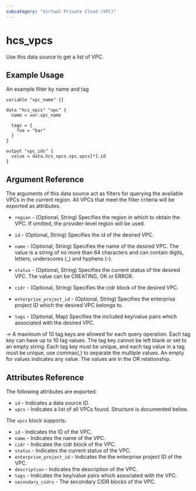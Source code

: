 ```yaml
---
subcategory: "Virtual Private Cloud (VPC)"
---
```


# hcs_vpcs

Use this data source to get a list of VPC.

## Example Usage

An example filter by name and tag

```hcl
variable "vpc_name" {}

data "hcs_vpcs" "vpc" {
  name = var.vpc_name

  tags = {
    foo = "bar"
  }
}

output "vpc_ids" {
  value = data.hcs_vpcs.vpc.vpcs[*].id
}
```

## Argument Reference

The arguments of this data source act as filters for querying the available VPCs in the current region.
 All VPCs that meet the filter criteria will be exported as attributes.

* `region` - (Optional, String) Specifies the region in which to obtain the VPC. If omitted, the provider-level region
  will be used.

* `id` - (Optional, String) Specifies the id of the desired VPC.

* `name` - (Optional, String) Specifies the name of the desired VPC. The value is a string of no more than 64 characters
  and can contain digits, letters, underscores (_) and hyphens (-).

* `status` - (Optional, String) Specifies the current status of the desired VPC. The value can be CREATING, OK or ERROR.

* `cidr` - (Optional, String) Specifies the cidr block of the desired VPC.

* `enterprise_project_id` - (Optional, String) Specifies the enterprise project ID which the desired VPC belongs to.

* `tags` - (Optional, Map) Specifies the included key/value pairs which associated with the desired VPC.

 -> A maximum of 10 tag keys are allowed for each query operation. Each tag key can have up to 10 tag values.
  The tag key cannot be left blank or set to an empty string. Each tag key must be unique, and each tag value in a
  tag must be unique, use commas(,) to separate the multiple values. An empty for values indicates any value.
  The values are in the OR relationship.

## Attributes Reference

The following attributes are exported:

* `id` - Indicates a data source ID.
* `vpcs` - Indicates a list of all VPCs found. Structure is documented below.

The `vpcs` block supports:

* `id` - Indicates the ID of the VPC.
* `name` - Indicates the name of the VPC.
* `cidr` - Indicates the cidr block of the VPC.
* `status` - Indicates the current status of the VPC.
* `enterprise_project_id` - Indicates the the enterprise project ID of the VPC.
* `description` - Indicates the description of the VPC.
* `tags` - Indicates the key/value pairs which associated with the VPC.
* `secondary_cidrs` - The secondary CIDR blocks of the VPC.
